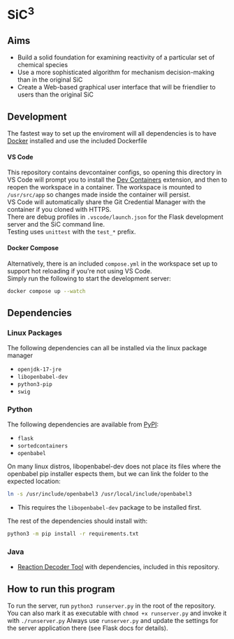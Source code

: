 # SiC<sup>3</sup>

## Aims

- Build a solid foundation for examining reactivity of a particular set of chemical species
- Use a more sophisticated algorithm for mechanism decision-making than in the original SiC
- Create a Web-based graphical user interface that will be friendlier to users than the original SiC

## Development

The fastest way to set up the enviroment will all dependencies is to have [Docker](https://www.docker.com/get-started/) installed and use the included Dockerfile

#### VS Code
This repository contains devcontainer configs, so opening this directory in VS Code will prompt you to install the [Dev Containers](https://marketplace.visualstudio.com/items/?itemName=ms-vscode-remote.remote-containers) extension, and then to reopen the workspace in a container.  The workspace is mounted to `/usr/src/app` so changes made inside the container will persist.  
VS Code will automatically share the Git Credential Manager with the container if you cloned with HTTPS.  
There are debug profiles in `.vscode/launch.json` for the Flask development server and the SiC command line.  
Testing uses `unittest` with the `test_*` prefix.  

#### Docker Compose
Alternatively, there is an included `compose.yml` in the workspace set up to support hot reloading if you're not using VS Code.  
Simply run the following to start the development server:
```bash
docker compose up --watch
```

## Dependencies

### Linux Packages
The following dependencies can all be installed via the linux package manager

- `openjdk-17-jre`
- `libopenbabel-dev`
- `python3-pip`
- `swig`

### Python
The following dependencies are available from [PyPI](https://pypi.org/):

- `flask`
- `sortedcontainers`
- `openbabel`

On many linux distros, libopenbabel-dev does not place its files where the openbabel pip installer espects them, but we can link the folder to the expected location:
```bash
ln -s /usr/include/openbabel3 /usr/local/include/openbabel3
```
  - This requires the `libopenbabel-dev` package to be installed first.

The rest of the dependencies should install with:
```bash
python3 -m pip install -r requirements.txt
```

### Java

- [Reaction Decoder Tool](https://github.com/asad/ReactionDecoder) with dependencies, included in this repository.


## How to run this program
To run the server, run `python3 runserver.py` in the root of the repository.
You can also mark it as executable with `chmod +x runserver.py` and invoke it with `./runserver.py` 
Always use `runserver.py` and update the settings for the server application there (see Flask docs for details).